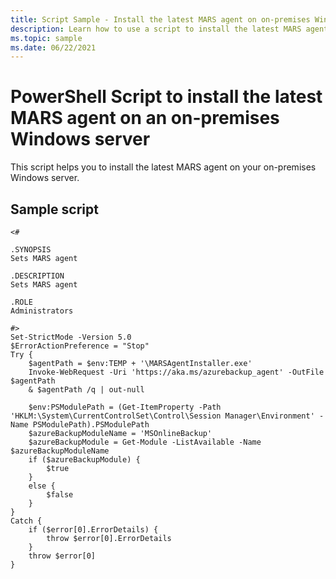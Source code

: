 ```yaml
---
title: Script Sample - Install the latest MARS agent on on-premises Windows servers
description: Learn how to use a script to install the latest MARS agent on your on-premises Windows servers in a storage account.
ms.topic: sample
ms.date: 06/22/2021
---
```


# PowerShell Script to install the latest MARS agent on an on-premises Windows server

This script helps you to install the latest MARS agent on your on-premises Windows server.

## Sample script

```azurepowershell
<#

.SYNOPSIS
Sets MARS agent

.DESCRIPTION
Sets MARS agent

.ROLE
Administrators

#>
Set-StrictMode -Version 5.0
$ErrorActionPreference = "Stop"
Try {
    $agentPath = $env:TEMP + '\MARSAgentInstaller.exe'
    Invoke-WebRequest -Uri 'https://aka.ms/azurebackup_agent' -OutFile $agentPath
    & $agentPath /q | out-null

    $env:PSModulePath = (Get-ItemProperty -Path 'HKLM:\System\CurrentControlSet\Control\Session Manager\Environment' -Name PSModulePath).PSModulePath
    $azureBackupModuleName = 'MSOnlineBackup'
    $azureBackupModule = Get-Module -ListAvailable -Name $azureBackupModuleName
    if ($azureBackupModule) {
        $true
    }
    else {
        $false
    }
}
Catch {
    if ($error[0].ErrorDetails) {
        throw $error[0].ErrorDetails
    }
    throw $error[0]
}

```

